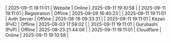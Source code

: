 | 2025-09-11 19:11:01 | Website | Online | 2025-09-11 19:10:58 |
| 2025-09-11 19:11:01 | Registration | Offline | 2025-09-09 16:40:23 |
| 2025-09-11 19:11:01 | Auth Server | Offline | 2025-08-18 09:33:31 |
| 2025-09-11 19:11:01 | Kezan (PvE) | Offline | 2025-08-03 17:58:02 |
| 2025-09-11 19:11:01 | Gurubashi (PvP) | Offline | 2025-08-23 21:44:06 |
| 2025-09-11 19:11:01 | Cloudflare | Online | 2025-09-11 19:10:58 |
